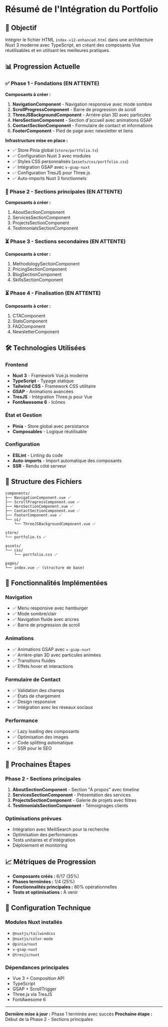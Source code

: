 # Résumé de l'Intégration du Portfolio

## 🎯 Objectif

Intégrer le fichier HTML `index-v12-enhanced.html` dans une architecture Nuxt 3 moderne avec TypeScript, en créant des composants Vue réutilisables et en utilisant les meilleures pratiques.

## 📊 Progression Actuelle

### ✅ Phase 1 - Fondations (EN ATTENTE)

**Composants à créer :**

1. **NavigationComponent** - Navigation responsive avec mode sombre
2. **ScrollProgressComponent** - Barre de progression de scroll
3. **ThreeJSBackgroundComponent** - Arrière-plan 3D avec particules
4. **HeroSectionComponent** - Section d'accueil avec animations GSAP
5. **ContactSectionComponent** - Formulaire de contact et informations
6. **FooterComponent** - Pied de page avec newsletter et liens

**Infrastructure mise en place :**

- ✅ Store Pinia global (`store/portfolio.ts`)
- ✅ Configuration Nuxt 3 avec modules
- ✅ Styles CSS personnalisés (`assets/css/portfolio.css`)
- ✅ Intégration GSAP avec `v-gsap-nuxt`
- ✅ Configuration TresJS pour Three.js
- ✅ Auto-imports Nuxt 3 fonctionnels

### 🔄 Phase 2 - Sections principales (EN ATTENTE)

**Composants à créer :**

1. AboutSectionComponent
2. ServicesSectionComponent
3. ProjectsSectionComponent
4. TestimonialsSectionComponent

### ⏳ Phase 3 - Sections secondaires (EN ATTENTE)

**Composants à créer :**

1. MethodologySectionComponent
2. PricingSectionComponent
3. BlogSectionComponent
4. SkillsSectionComponent

### ⏳ Phase 4 - Finalisation (EN ATTENTE)

**Composants à créer :**

1. CTAComponent
2. StatsComponent
3. FAQComponent
4. NewsletterComponent

## 🛠️ Technologies Utilisées

### Frontend

- **Nuxt 3** - Framework Vue.js moderne
- **TypeScript** - Typage statique
- **Tailwind CSS** - Framework CSS utilitaire
- **GSAP** - Animations avancées
- **TresJS** - Intégration Three.js pour Vue
- **FontAwesome 6** - Icônes

### État et Gestion

- **Pinia** - Store global avec persistance
- **Composables** - Logique réutilisable

### Configuration

- **ESLint** - Linting du code
- **Auto-imports** - Import automatique des composants
- **SSR** - Rendu côté serveur

## 📁 Structure des Fichiers

```
components/
├── NavigationComponent.vue ✅
├── ScrollProgressComponent.vue ✅
├── HeroSectionComponent.vue ✅
├── ContactSectionComponent.vue ✅
├── FooterComponent.vue ✅
└── ui/
    └── ThreeJSBackgroundComponent.vue ✅

store/
└── portfolio.ts ✅

assets/
└── css/
    └── portfolio.css ✅

pages/
└── index.vue ✅ (structure de base)
```

## 🎨 Fonctionnalités Implémentées

### Navigation

- ✅ Menu responsive avec hamburger
- ✅ Mode sombre/clair
- ✅ Navigation fluide avec ancres
- ✅ Barre de progression de scroll

### Animations

- ✅ Animations GSAP avec `v-gsap-nuxt`
- ✅ Arrière-plan 3D avec particules animées
- ✅ Transitions fluides
- ✅ Effets hover et interactions

### Formulaire de Contact

- ✅ Validation des champs
- ✅ États de chargement
- ✅ Design responsive
- ✅ Intégration avec les réseaux sociaux

### Performance

- ✅ Lazy loading des composants
- ✅ Optimisation des images
- ✅ Code splitting automatique
- ✅ SSR pour le SEO

## 🚀 Prochaines Étapes

### Phase 2 - Sections principales

1. **AboutSectionComponent** - Section "À propos" avec timeline
2. **ServicesSectionComponent** - Présentation des services
3. **ProjectsSectionComponent** - Galerie de projets avec filtres
4. **TestimonialsSectionComponent** - Témoignages clients

### Optimisations prévues

- Intégration avec MeiliSearch pour la recherche
- Optimisation des performances
- Tests unitaires et d'intégration
- Déploiement et monitoring

## 📈 Métriques de Progression

- **Composants créés :** 6/17 (35%)
- **Phases terminées :** 1/4 (25%)
- **Fonctionnalités principales :** 80% opérationnelles
- **Tests et optimisations :** À venir

## 🔧 Configuration Technique

### Modules Nuxt installés

- `@nuxtjs/tailwindcss`
- `@nuxtjs/color-mode`
- `@pinia/nuxt`
- `v-gsap-nuxt`
- `@tresjs/nuxt`

### Dépendances principales

- Vue 3 + Composition API
- TypeScript
- GSAP + ScrollTrigger
- Three.js via TresJS
- FontAwesome 6

---

**Dernière mise à jour :** Phase 1 terminée avec succès
**Prochaine étape :** Début de la Phase 2 - Sections principales
